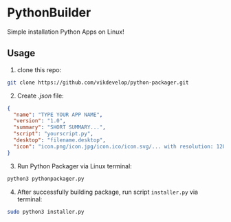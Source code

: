 # PythonBuilder
Simple installation Python Apps on Linux!

## Usage
1. clone this repo:
```bash
git clone https://github.com/vikdevelop/python-packager.git
```

2. Create *.json* file:
```json
{
  "name": "TYPE YOUR APP NAME",
  "version": "1.0",
  "summary": "SHORT SUMMARY...",
  "script": "yourscript.py",
  "desktop": "filename.desktop",
  "icon": "icon.png/icon.jpg/icon.ico/icon.svg/... with resolution: 128x128"
}
```
3. Run Python Packager via Linux terminal:
```bash
python3 pythonpackager.py
```
4. After successfully building package, run script `installer.py` via terminal:
```bash
sudo python3 installer.py
```
